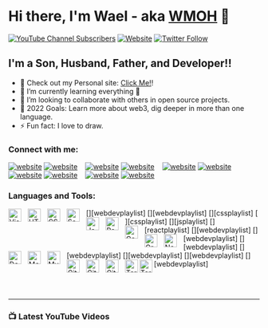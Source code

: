 # Hi there, I'm Wael - aka [WMOH][youtube] 👋 

[![YouTube Channel Subscribers](https://img.shields.io/youtube/channel/subscribers/UCDCHcqyeQgJ-jVSd6VJkbCw?logo=youtube&logoColor=red&style=for-the-badge)][youtube]
[![Website](https://img.shields.io/website?label=WMOH.com&style=for-the-badge&url=https%3A%2F%2FWMOH.com)](https://WMOH.com)
[![Twitter Follow](https://img.shields.io/twitter/follow/WMOH?color=1DA1F2&logo=twitter&style=for-the-badge)](https://twitter.com/intent/follow?original_referer=https%3A%2F%2Fgithub.com%2FWMOH&screen_name=WMOH)



## I'm a Son, Husband, Father, and Developer!!

- 🔭 Check out my Personal site: [Click Me!][site]!
- 🌱 I’m currently learning everything 🤣
- 👯 I’m looking to collaborate with others in open source projects.
- 🥅 2022 Goals: Learn more about web3, dig deeper in more than one language.
- ⚡ Fun fact: I love to draw.

### Connect with me:

[![website](./img/globe-light.svg)](https://WMOH.com#gh-light-mode-only)
[![website](./img/globe-dark.svg)](https://WMOH.com#gh-dark-mode-only)
&nbsp;&nbsp;
[![website](./img/youtube-light.svg)](https://youtube.com/WMOH#gh-light-mode-only)
[![website](./img/youtube-dark.svg)](https://youtube.com/WMOH#gh-dark-mode-only)
&nbsp;&nbsp;
[![website](./img/twitter-light.svg)](https://twitter.com/WMOH#gh-light-mode-only)
[![website](./img/twitter-dark.svg)](https://twitter.com/WMOH#gh-dark-mode-only)
&nbsp;&nbsp;
[![website](./img/linkedin-light.svg)](https://linkedin.com/in/WMOH#gh-light-mode-only)
[![website](./img/linkedin-dark.svg)](https://linkedin.com/in/WMOH#gh-dark-mode-only)
&nbsp;&nbsp;
[![website](./img/instagram-light.svg)](https://instagram.com/WMOH#gh-light-mode-only)
[![website](./img/instagram-dark.svg)](https://instagram.com/WMOH#gh-dark-mode-only)

### Languages and Tools:

[<img align="left" alt="Visual Studio Code" width="26px" src="https://cdn.jsdelivr.net/gh/devicons/devicon/icons/vscode/vscode-original.svg" style="padding-right:10px;" />][webdevplaylist]
[<img align="left" alt="HTML5" width="26px" src="https://cdn.jsdelivr.net/gh/devicons/devicon/icons/html5/html5-original.svg" style="padding-right:10px;" />][webdevplaylist]
[<img align="left" alt="CSS3" width="26px" src="https://cdn.jsdelivr.net/gh/devicons/devicon/icons/css3/css3-original.svg" style="padding-right:10px;" />][cssplaylist]
[<img align="left" alt="Sass" width="26px" src="https://cdn.jsdelivr.net/gh/devicons/devicon/icons/sass/sass-original.svg" style="padding-right:10px;" />][cssplaylist]
[<img align="left" alt="JavaScript" width="26px" src="https://cdn.jsdelivr.net/gh/devicons/devicon/icons/javascript/javascript-original.svg" style="padding-right:10px;" />][jsplaylist]
[<img align="left" alt="React" width="26px" src="https://cdn.jsdelivr.net/gh/devicons/devicon/icons/react/react-original.svg" style="padding-right:10px;" />][reactplaylist]
[<img align="left" alt="Gatsby" width="26px" src="https://cdn.jsdelivr.net/gh/devicons/devicon/icons/gatsby/gatsby-original.svg" style="padding-right:10px;" />][webdevplaylist]
[<img align="left" alt="GraphQL" width="26px" src="https://cdn.jsdelivr.net/gh/devicons/devicon/icons/graphql/graphql-plain.svg" style="padding-right:10px;" />][webdevplaylist]
[<img align="left" alt="Node.js" width="26px" src="https://cdn.jsdelivr.net/gh/devicons/devicon/icons/nodejs/nodejs-original.svg" style="padding-right:10px;" />][webdevplaylist]
[<img align="left" alt="Deno" width="26px" src="./img/deno-light.svg" style="padding-right:10px;" />][webdevplaylist]
[<img align="left" alt="MongoDB" width="26px" src="https://cdn.jsdelivr.net/gh/devicons/devicon/icons/mongodb/mongodb-original.svg" style="padding-right:10px;" />][webdevplaylist]
[<img align="left" alt="MySQL" width="26px" src="https://cdn.jsdelivr.net/gh/devicons/devicon/icons/mysql/mysql-original.svg" style="padding-right:10px;" />][webdevplaylist]
[<img align="left" alt="Git" width="26px" src="https://cdn.jsdelivr.net/gh/devicons/devicon/icons/git/git-original.svg" style="padding-right:10px;" />][webdevplaylist]
[<img align="left" alt="GitHub" width="26px" src="https://user-images.githubusercontent.com/3369400/139447912-e0f43f33-6d9f-45f8-be46-2df5bbc91289.png" style="padding-right:10px;" />](https://www.youtube.com/playlist?list=PLkwxH9e_vrAJ0WbEsFA9W3I1W-g_BTsbt#gh-dark-mode-only)
[<img align="left" alt="GitHub" width="26px" src="https://user-images.githubusercontent.com/3369400/139448065-39a229ba-4b06-434b-bc67-616e2ed80c8f.png" style="padding-right:10px;" />](https://www.youtube.com/playlist?list=PLkwxH9e_vrAJ0WbEsFA9W3I1W-g_BTsbt#gh-light-mode-only)
[<img align="left" alt="Terminal" width="26px" src="./img/terminal-light.svg" />](https://www.youtube.com/playlist?list=PLkwxH9e_vrAJ0WbEsFA9W3I1W-g_BTsbt#gh-light-mode-only)
[<img align="left" alt="Terminal" width="26px" src="./img/terminal-dark.svg" />](https://www.youtube.com/playlist?list=PLkwxH9e_vrAJ0WbEsFA9W3I1W-g_BTsbt#gh-dark-mode-only)

<br />
<br />

---

### 📺 Latest YouTube Videos



[website]: https://codeSTACKr.com
[site]: http://waelmohamed.me
[twitter]: https://twitter.com/WMOH
[youtube]: https://youtube.com/WMOH
[instagram]: https://instagram.com/WMOH
[linkedin]: https://linkedin.com/in/WMOH